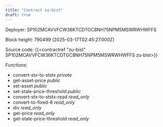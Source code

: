 ```yaml
---
title: "Contract zu-bist"
draft: true
---
```

Deployer: SP102MCAVVFCW36KTCDTGC8NH75NPM5MSWRWHWFFS


 



Block height: 790499 (2025-03-17T02:45:27.000Z)

Source code: {{<contractref "zu-bist" SP102MCAVVFCW36KTCDTGC8NH75NPM5MSWRWHWFFS zu-bist>}}

Functions:

* convert-stx-to-ststx _private_
* get-asset-price _public_
* set-asset _public_
* set-stale-price-threshold _public_
* convert-stx-to-ststx-read _read_only_
* convert-to-fixed-8 _read_only_
* div _read_only_
* get-price _read_only_
* get-stale-price-threshold _read_only_
